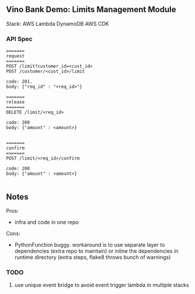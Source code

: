 ## Vino Bank Demo: Limits Management Module

Stack:
  AWS Lambda
  DynamoDB
  AWS CDK


### API Spec
```
=======
request
=======
POST /limit?customer_id=<cust_id>
POST /customer/<cust_id>/limit

code: 201. 
body: {"req_id" : "<req_id>"}

=======
release
=======
DELETE /limit/<req_id>

code: 200
body: {"amount" : <amount>}


=======
confirm
=======
POST /limit/<req_id>/confirm

code: 200
body: {"amount" : <amount>}


```

## Notes

Pros:
* infra and code in one repo

Cons:
* PythonFunction buggy. workaround is to use separate layer to dependencies (extra repo to maintain) or inline the dependencies in runtime directory (extra steps, flake8 throws bunch of warnings)


### TODO
1. use unique event bridge to avoid event trigger lambda in multiple stacks
